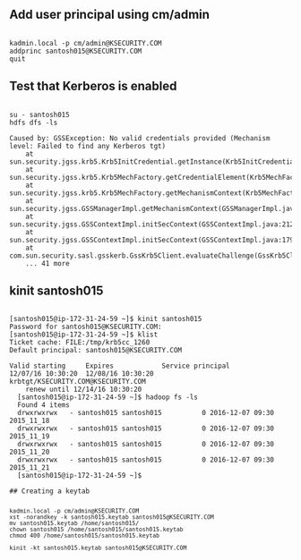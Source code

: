 ## Add user principal using cm/admin
<pre><code>
kadmin.local -p cm/admin@KSECURITY.COM
addprinc santosh015@KSECURITY.COM
quit
</code></pre>

## Test that Kerberos is enabled
<pre><code>
su - santosh015
hdfs dfs -ls

Caused by: GSSException: No valid credentials provided (Mechanism level: Failed to find any Kerberos tgt)
	at sun.security.jgss.krb5.Krb5InitCredential.getInstance(Krb5InitCredential.java:147)
	at sun.security.jgss.krb5.Krb5MechFactory.getCredentialElement(Krb5MechFactory.java:121)
	at sun.security.jgss.krb5.Krb5MechFactory.getMechanismContext(Krb5MechFactory.java:187)
	at sun.security.jgss.GSSManagerImpl.getMechanismContext(GSSManagerImpl.java:223)
	at sun.security.jgss.GSSContextImpl.initSecContext(GSSContextImpl.java:212)
	at sun.security.jgss.GSSContextImpl.initSecContext(GSSContextImpl.java:179)
	at com.sun.security.sasl.gsskerb.GssKrb5Client.evaluateChallenge(GssKrb5Client.java:193)
	... 41 more
</code></pre>

## kinit santosh015
<pre><code>
[santosh015@ip-172-31-24-59 ~]$ kinit santosh015
Password for santosh015@KSECURITY.COM:
[santosh015@ip-172-31-24-59 ~]$ klist
Ticket cache: FILE:/tmp/krb5cc_1260
Default principal: santosh015@KSECURITY.COM

Valid starting     Expires            Service principal
12/07/16 10:30:20  12/08/16 10:30:20  krbtgt/KSECURITY.COM@KSECURITY.COM
	renew until 12/14/16 10:30:20
  [santosh015@ip-172-31-24-59 ~]$ hadoop fs -ls
  Found 4 items
  drwxrwxrwx   - santosh015 santosh015          0 2016-12-07 09:30 2015_11_18
  drwxrwxrwx   - santosh015 santosh015          0 2016-12-07 09:30 2015_11_19
  drwxrwxrwx   - santosh015 santosh015          0 2016-12-07 09:30 2015_11_20
  drwxrwxrwx   - santosh015 santosh015          0 2016-12-07 09:30 2015_11_21
  [santosh015@ip-172-31-24-59 ~]$

## Creating a keytab
<pre><code>
kadmin.local -p cm/admin@KSECURITY.COM
xst -norandkey -k santosh015.keytab santosh015@KSECURITY.COM
mv santosh015.keytab /home/santosh015/
chown santosh015 /home/santosh015/santosh015.keytab
chmod 400 /home/santosh015/santosh015.keytab

kinit -kt santosh015.keytab santosh015@KSECURITY.COM
</code></pre>
